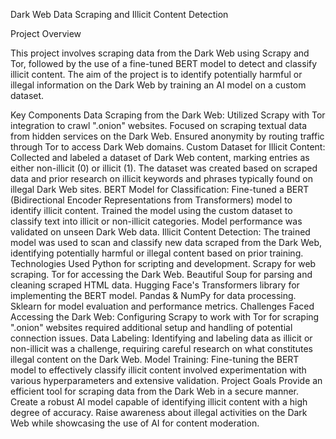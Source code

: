 Dark Web Data Scraping and Illicit Content Detection

Project Overview

This project involves scraping data from the Dark Web using Scrapy and Tor, followed by the use of a fine-tuned BERT model to detect and classify illicit content. The aim of the project is to identify potentially harmful or illegal information on the Dark Web by training an AI model on a custom dataset.

Key Components
Data Scraping from the Dark Web:
Utilized Scrapy with Tor integration to crawl ".onion" websites.
Focused on scraping textual data from hidden services on the Dark Web.
Ensured anonymity by routing traffic through Tor to access Dark Web domains.
Custom Dataset for Illicit Content:
Collected and labeled a dataset of Dark Web content, marking entries as either non-illicit (0) or illicit (1).
The dataset was created based on scraped data and prior research on illicit keywords and phrases typically found on illegal Dark Web sites.
BERT Model for Classification:
Fine-tuned a BERT (Bidirectional Encoder Representations from Transformers) model to identify illicit content.
Trained the model using the custom dataset to classify text into illicit or non-illicit categories.
Model performance was validated on unseen Dark Web data.
Illicit Content Detection:
The trained model was used to scan and classify new data scraped from the Dark Web, identifying potentially harmful or illegal content based on prior training.
Technologies Used
Python for scripting and development.
Scrapy for web scraping.
Tor for accessing the Dark Web.
Beautiful Soup for parsing and cleaning scraped HTML data.
Hugging Face's Transformers library for implementing the BERT model.
Pandas & NumPy for data processing.
Sklearn for model evaluation and performance metrics.
Challenges Faced
Accessing the Dark Web: Configuring Scrapy to work with Tor for scraping ".onion" websites required additional setup and handling of potential connection issues.
Data Labeling: Identifying and labeling data as illicit or non-illicit was a challenge, requiring careful research on what constitutes illegal content on the Dark Web.
Model Training: Fine-tuning the BERT model to effectively classify illicit content involved experimentation with various hyperparameters and extensive validation.
Project Goals
Provide an efficient tool for scraping data from the Dark Web in a secure manner.
Create a robust AI model capable of identifying illicit content with a high degree of accuracy.
Raise awareness about illegal activities on the Dark Web while showcasing the use of AI for content moderation.
